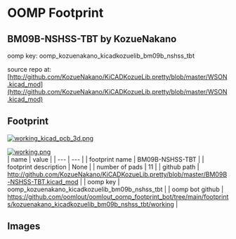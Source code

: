 # OOMP Footprint  
## BM09B-NSHSS-TBT  by KozueNakano  
  
oomp key: oomp_kozuenakano_kicadkozuelib_bm09b_nshss_tbt  
  
source repo at: [http://github.com/KozueNakano/KiCADKozueLib.pretty/blob/master/WSON.kicad_mod](http://github.com/KozueNakano/KiCADKozueLib.pretty/blob/master/WSON.kicad_mod)  
## Footprint  
  
[![working_kicad_pcb_3d.png](working_kicad_pcb_3d_600.png)](working_kicad_pcb_3d.png)  
  
[![working.png](working_600.png)](working.png)  
| name | value | 
| --- | --- | 
| footprint name | BM09B-NSHSS-TBT | 
| footprint description | None | 
| number of pads | 11 | 
| github path | http://github.com/KozueNakano/KiCADKozueLib.pretty/blob/master/BM09B-NSHSS-TBT.kicad_mod | 
| oomp key | oomp_kozuenakano_kicadkozuelib_bm09b_nshss_tbt | 
| oomp bot github | https://github.com/oomlout/oomlout_oomp_footprint_bot/tree/main/footprints/kozuenakano_kicadkozuelib_bm09b_nshss_tbt/working | 
## Images  
